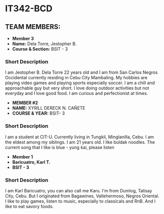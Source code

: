 # IT342-BCD

## TEAM MEMBERS:


- **Member 3**
- **Name:** Dela Torre, Jestopher B.
- **Course & Section:** BSIT - 3

### Short Description

I am Jestopher B. Dela Torre 22 years old and I am from San Carlos Negros Occidental currently residing in Cebu City Mambaling. My hobbies are playing video games and playing sports especially soccer. I am a chill and approachable guy but very short. I love doing outdoor activities but not everyday and I love good food. I am curious and perfectionist at times. 


- **MEMBER #2**
- **NAME:** XYRILL DERECK N. CAÑETE
- **COURSE & YEAR:** BSIT- 3

### Short Description 

I am a student at CIT-U. Currently living in Tungkil, Minglanilla, Cebu. I am the eldest among my siblings. I am 21 years old. I like buldak noodles.
The current song that I like is blue - yung kai, please listen


- **Member 1**
- **Baricuatro, Karl T.**
- **BSIT - 3** 

### Short Description

I am Karl Baricuatro, you can also call me Karu. I'm from Dumlog, Talisay City, Cebu. But I originated from Bagawines, Vallehermoso, Negros Oriental. I like to play games, listen to music, especially to classicals and RnB. And I like to eat savory foods.

